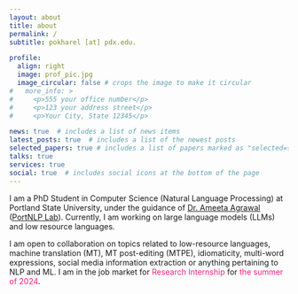 ```yaml
---
layout: about
title: about
permalink: /
subtitle: pokharel [at] pdx.edu.

profile:
  align: right
  image: prof_pic.jpg
  image_circular: false # crops the image to make it circular
#   more_info: >
#     <p>555 your office number</p>
#     <p>123 your address street</p>
#     <p>Your City, State 12345</p>

news: true  # includes a list of news items
latest_posts: true  # includes a list of the newest posts
selected_papers: true # includes a list of papers marked as "selected={true}"
talks: true
services: true
social: true  # includes social icons at the bottom of the page
---
```


I am a PhD Student in Computer Science (Natural Language Processing) at Portland State University, under the guidance of <a href="http://web.cecs.pdx.edu/~ameeta/">Dr. Ameeta Agrawal</a> (<a href="https://nlp.cs.pdx.edu/">PortNLP Lab</a>). Currently, I am working on large language models (LLMs) and low resource languages.

I am open to collaboration on topics related to low-resource languages, machine translation (MT), MT post-editing (MTPE), idiomaticity, multi-word expressions, social media information extraction or anything pertaining to NLP and ML. I am in the job market for <span style="color: #f92080;">Research Internship</span> for <span style="color: #f92080;">the summer of 2024</span>.
